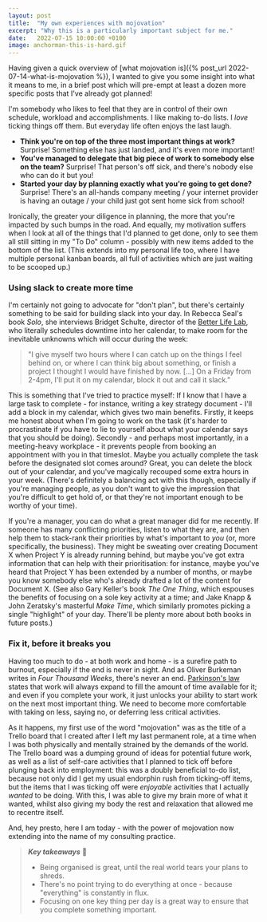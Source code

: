 ```yaml
---
layout: post
title:  "My own experiences with mojovation"
excerpt: "Why this is a particularly important subject for me."
date:   2022-07-15 10:00:00 +0100
image: anchorman-this-is-hard.gif
---
```


Having given a quick overview of [what mojovation is]({% post_url 2022-07-14-what-is-mojovation %}), I wanted to give you some insight into what it means to me, in a brief post which will pre-empt at least a dozen more specific posts that I've already got planned!

I'm somebody who likes to feel that they are in control of their own schedule, workload and accomplishments. I like making to-do lists. I _love_ ticking things off them. But everyday life often enjoys the last laugh.

* **Think you're on top of the three most important things at work?** Surprise! Something else has just landed, and it's even more important!
* **You've managed to delegate that big piece of work to somebody else on the team?** Surprise! That person's off sick, and there's nobody else who can do it but you!
* **Started your day by planning exactly what you're going to get done?** Surprise! There's an all-hands company meeting / your internet provider is having an outage / your child just got sent home sick from school!

Ironically, the greater your diligence in planning, the more that you're impacted by such bumps in the road. And equally, my motivation suffers when I look at all of the things that I'd planned to get done, only to see them all still sitting in my "To Do" column - possibly with new items added to the bottom of the list. (This extends into my personal life too, where I have multiple personal kanban boards, all full of activities which are just waiting to be scooped up.)

### Using slack to create more time

I'm certainly not going to advocate for "don't plan", but there's certainly something to be said for building slack into your day. In Rebecca Seal's book _Solo_, she interviews Bridget Schulte, director of the [Better Life Lab](https://www.newamerica.org/better-life-lab/), who literally schedules downtime into her calendar, to make room for the inevitable unknowns which will occur during the week:

> "I give myself two hours where I can catch up on the things I feel behind on, or where I can think big about something, or finish a project I thought I would have finished by now. [...] On a Friday from 2-4pm, I'll put it on my calendar, block it out and call it slack."

This is something that I've tried to practice myself: If I know that I have a large task to complete - for instance, writing a key strategy document - I'll add a block in my calendar, which gives two main benefits. Firstly, it keeps me honest about when I'm going to work on the task (it's harder to procrastinate if you have to lie to yourself about what your calendar says that you should be doing). Secondly - and perhaps most importantly, in a meeting-heavy workplace - it prevents people from booking an appointment with you in that timeslot. Maybe you actually complete the task before the designated slot comes around? Great, you can delete the block out of your calendar, and you've magically recouped some extra hours in your week. (There's definitely a balancing act with this though, especially if you're managing people, as you don't want to give the impression that you're difficult to get hold of, or that they're not important enough to be worthy of your time).

If you're a manager, you can do what a great manager did for me recently. If someone has many conflicting priorities, listen to what they are, and then help them to stack-rank their priorities by what's important to _you_ (or, more specifically, the business). They might be sweating over creating Document X when Project Y is already running behind, but maybe you've got extra information that can help with their prioritisation: for instance, maybe you've heard that Project Y has been extended by a number of months, or maybe you know somebody else who's already drafted a lot of the content for Document X. (See also Gary Keller's book _The One Thing_, which espouses the benefits of focusing on a sole key activity at a time; and Jake Knapp & John Zeratsky's masterful _Make Time_, which similarly promotes picking a single "highlight" of your day. There'll be plenty more about both books in future posts.)

### Fix it, before it breaks you

Having too much to do - at both work and home - is a surefire path to burnout, especially if the end is never in sight. And as Oliver Burkeman writes in _Four Thousand Weeks_, there's never an end. [Parkinson's law](https://en.wikipedia.org/wiki/Parkinson%27s_law) states that work will always expand to fill the amount of time available for it; and even if you complete your work, it just unlocks your ability to start work on the next most important thing. We need to become more comfortable with taking on less, saying no, or deferring less critical activities.

As it happens, my first use of the word "mojovation" was as the title of a Trello board that I created after I left my last permanent role, at a time when I was both physically and mentally strained by the demands of the world. The Trello board was a dumping ground of ideas for potential future work, as well as a list of self-care activities that I planned to tick off before plunging back into employment: this was a doubly beneficial to-do list, because not only did I get my usual endorphin rush from ticking-off items, but the items that I was ticking off were _enjoyable_ activities that I actually _wanted_ to be doing. With this, I was able to give my brain more of what it wanted, whilst also giving my body the rest and relaxation that allowed me to recentre itself.

And, hey presto, here I am today - with the power of mojovation now extending into the name of my consulting practice.

> **_Key takeaways_** 📝  
> * Being organised is great, until the real world tears your plans to shreds.
> * There's no point trying to do everything at once - because "everything" is constantly in flux.
> * Focusing on one key thing per day is a great way to ensure that you complete something important.